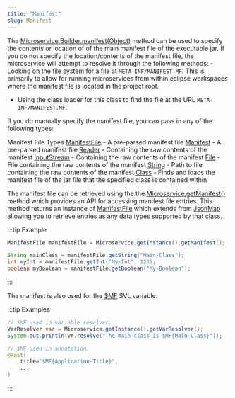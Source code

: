 ```yaml
---
title: "Manifest"
slug: Manifest
---
```


The <a href="/site/apidocs/org/apache/juneau/microservice/Microservice.Builder.html#manifest(java.lang.Object)" target="_blank">Microservice.Builder.manifest(Object)</a>
method can be used to specify the contents or location of of the main manifest file of the executable jar.
If you do not specify the location/contents of the manifest file, the microservice will attempt to resolve it through
the following methods: - Looking on the file system for a file at `META-INF/MANIFEST.MF`.
This is primarily to allow for running microservices from within eclipse workspaces where the manifest file is located
in the project root.

- Using the class loader for this class to find the file at the URL `META-INF/MANIFEST.MF`.

If you do manually specify the manifest file, you can pass in any of the following types:

<tree>
<node-0>Manifest File Types</node-0>
<node-1><java-class><a href="/site/apidocs/org/apache/juneau/utils/ManifestFile.html" target="_blank">ManifestFile</a></java-class> - A pre-parsed manifest file</node-1>
<node-1><java-class><a href="https://docs.oracle.com/en/java/javase/17/docs/api/java.base/java/util/jar/Manifest.html" target="_blank">Manifest</a></java-class> - A pre-parsed manifest file</node-1>
<node-1><java-class><a href="https://docs.oracle.com/en/java/javase/17/docs/api/java.base/java/io/Reader.html" target="_blank">Reader</a></java-class> - Containing the raw contents of the manifest</node-1>
<node-1><java-class><a href="https://docs.oracle.com/en/java/javase/17/docs/api/java.base/java/io/InputStream.html" target="_blank">InputStream</a></java-class> - Containing the raw contents of the manifest</node-1>
<node-1><java-class><a href="https://docs.oracle.com/en/java/javase/17/docs/api/java.base/java/io/File.html" target="_blank">File</a></java-class> - File containing the raw contents of the manifest</node-1>
<node-1><java-class><a href="https://docs.oracle.com/en/java/javase/17/docs/api/java.base/java/lang/String.html" target="_blank">String</a></java-class> - Path to file containing the raw contents of the manifest</node-1>
<node-1><java-class><a href="https://docs.oracle.com/en/java/javase/17/docs/api/java.base/java/lang/Class.html" target="_blank">Class</a></java-class> - Finds and loads the manifest file of the jar file that the specified class is contained within</node-1>
</tree>

The manifest file can be retrieved using the the <a href="/site/apidocs/org/apache/juneau/microservice/Microservice.html#getManifest()" target="_blank">Microservice.getManifest()</a> method which provides an API for accessing manifest file entries.
This method returns an instance of <a href="/site/apidocs/org/apache/juneau/utils/ManifestFile.html" target="_blank">ManifestFile</a> which extends
from <a href="/site/apidocs/org/apache/juneau/collections/JsonMap.html" target="_blank">JsonMap</a> allowing you to retrieve entries as any data
types supported by that class.

:::tip Example
```java
ManifestFile manifestFile = Microservice.getInstance().getManifest();

String mainClass = manifestFile.getString("Main-Class");
int myInt = manifestFile.getInt("My-Int", 123);
boolean myBoolean = manifestFile.getBoolean("My-Boolean");
```
:::

The manifest is also used for the <a href="/site/apidocs/org/apache/juneau/svl/vars/ManifestFileVar.html" target="_blank">$MF</a> SVL variable.

:::tip Examples
```java
// $MF used in variable resolver.
VarResolver var = Microservice.getInstance().getVarResolver();
System.out.println(vr.resolve("The main class is $MF{Main-Class}"));
```

```java
// $MF used in annotation.
@Rest(
    title="$MF{Application-Title}",
    ...
)
```
:::